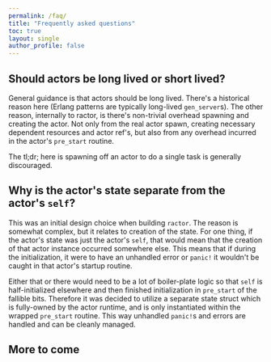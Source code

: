 ```yaml
---
permalink: /faq/
title: "Frequently asked questions"
toc: true
layout: single
author_profile: false
---
```


## Should actors be long lived or short lived?

General guidance is that actors should be long lived. There's a historical reason here (Erlang patterns are typically long-lived `gen_server`s).
The other reason, internally to ractor, is there's non-trivial overhead spawning and creating the actor. Not only from the real actor spawn, creating
necessary dependent resources and actor ref's, but also from any overhead incurred in the actor's `pre_start` routine.

The tl;dr; here is spawning off an actor to do a single task is generally discouraged.

## Why is the actor's state separate from the actor's `self`?

This was an initial design choice when building `ractor`. The reason is somewhat complex, but it relates to creation of the state. For one thing, if the actor's state was just the actor's `self`, that would mean that the creation of that actor instance occurred somewhere else. This means that if during the initialization, it were to have an unhandled error or `panic!` it wouldn't be caught in that actor's startup routine.

Either that or there would need to be a lot of boiler-plate logic so that `self` is half-initialized elsewhere and then finished initialization in `pre_start` of the fallible bits. Therefore it was decided to utilize a separate state struct which is fully-owned by the actor runtime, and is only instantiated within the wrapped `pre_start` routine. This way unhandled `panic!`s and errors are handled and can be cleanly managed.

## More to come
